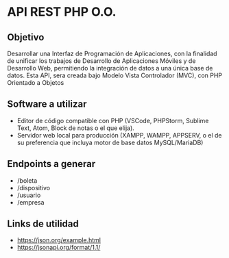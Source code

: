 # API REST PHP O.O.
## Objetivo
Desarrollar una Interfaz de Programación de Aplicaciones, con la finalidad de unificar los trabajos de Desarrollo de Aplicaciones Móviles y de Desarrollo Web, permitiendo la integración de datos a una única base de datos. Esta API, sera creada bajo Modelo Vista Controlador (MVC), con PHP Orientado a Objetos

## Software a utilizar
- Editor de código compatible con PHP (VSCode, PHPStorm, Sublime Text, Atom, Block de notas o el que elija).
- Servidor web local para producción (XAMPP, WAMPP, APPSERV, o el de su preferencia que incluya motor de base datos MySQL/MariaDB)
  
## Endpoints a generar
- /boleta
- /dispositivo
- /usuario
- /empresa

## Links de utilidad
- https://json.org/example.html
- https://jsonapi.org/format/1.1/
